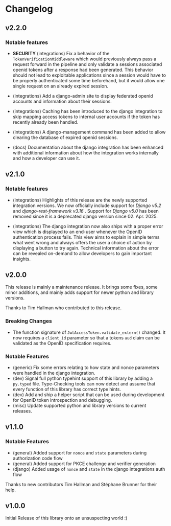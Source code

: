 # Changelog

## v2.2.0

### Notable features

- **SECURITY** (integrations) Fix a behavior of the `TokenVerificationMiddleware` which would previously always pass a request forward in the pipeline and only validate a sessions associated openid tokens after a response had been generated.
  This behavior should not lead to exploitable applications since a session would have to be properly authenticated some time beforehand, but it would allow one single request on an already expired session.

- (integrations) Add a django-admin site to display federated openid accounts and information about their sessions.

- (integrations) Caching has been introduced to the django integration to skip mapping access tokens to internal user accounts if the token has recently already been handled.

- (integrations) A django-management command has been added to allow clearing the database of expired openid sessions.

- (docs) Documentation about the django integration has been enhanced with additional information about how the integration works internally and how a developer can use it.

## v2.1.0

### Notable features

- (integrations) Highlights of this release are the newly supported integration versions. We now officially include support for *Django v5.2* and *django-rest-framework v3.16* . Support for *Django v5.0* has been removed since it is a deprecated django version since 02. Apr. 2025.

- (integrations) The django integration now also ships with a proper error view which is displayed to an end-user whenever the OpenID authentication process fails. This view aims to explain in simple terms what went wrong and always offers the user a choice of action by displaying a button to try again. Technical information about the error can be revealed on-demand to allow developers to gain important insights.

## v2.0.0

This release is mainly a maintenance release.
It brings some fixes, some minor additions, and mainly adds support for newer python and library versions.

Thanks to Tim Hallman who contributed to this release.

### Breaking Changes

- The function signature of `JwtAccessToken.validate_extern()` changed. It now requires a `client_id` parameter so that a tokens `aud` claim can be validated as the OpenID specification requires.

### Notable Features

- (generic) Fix some errors relating to how state and nonce parameters were handled in the django integration.
- (dev) Signal full python typehint support of this library by adding a `py.typed` file.
  Type-Checking tools can now detect and assume that every function of this library has correct type hints.
- (dev) Add and ship a helper script that can be used during development for OpenID token introspection and debugging.
- (misc) Update supported python and library versions to current releases.

## v1.1.0

### Notable Features

- (general) Added support for `nonce` and `state` parameters during authorization code flow
- (general) Added support for PKCE challenge and verifier generation
- (django) Added usage of `nonce` and `state` in the django integrations auth flow

Thanks to new contributors Tim Hallman and Stéphane Brunner for their help.

## v1.0.0

Initial Release of this library onto an unsuspecting world :)
